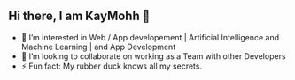 ## Hi there, I am KayMohh 👋

- 👀 I’m interested in  Web / App developement | Artificial Intelligence and Machine Learning | and App Development
- 👯 I’m looking to collaborate on working as a Team with other Developers
- ⚡ Fun fact: My rubber duck knows all my secrets.



<!--
**KayMohh/kaymohh** is a ✨ _special_ ✨ repository because its `README.md` (this file) appears on your GitHub profile.

Here are some ideas to get you started:

- 🔭 I’m currently working on ...
- 🌱 I’m currently learning ...
- 👯 I’m looking to collaborate on ...
- 🤔 I’m looking for help with ...
- 💬 Ask me about ...
- 📫 How to reach me: ...
- 😄 Pronouns: ...
- ⚡ Fun fact: ...
-->

